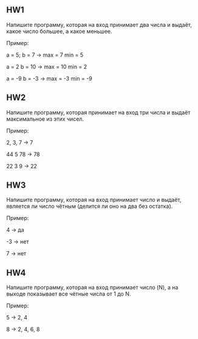 ## HW1
 Напишите программу, которая на вход принимает два числа и выдаёт, какое число большее, а какое меньшее.
 
Пример:

a = 5; b = 7 -> max = 7 min = 5

a = 2 b = 10 -> max = 10 min = 2

a = -9 b = -3 -> max = -3 min = -9

## HW2
Напишите программу, которая принимает на вход три числа и выдаёт максимальное из этих чисел.

Пример:

2, 3, 7 -> 7

44 5 78 -> 78

22 3 9 -> 22

## HW3
Напишите программу, которая на вход принимает число и выдаёт, является ли число чётным (делится ли оно на два без остатка).

Пример:

4 -> да

-3 -> нет

7 -> нет

## HW4
Напишите программу, которая на вход принимает число (N), а на выходе показывает все чётные числа от 1 до N.

Пример:

5 -> 2, 4

8 -> 2, 4, 6, 8
